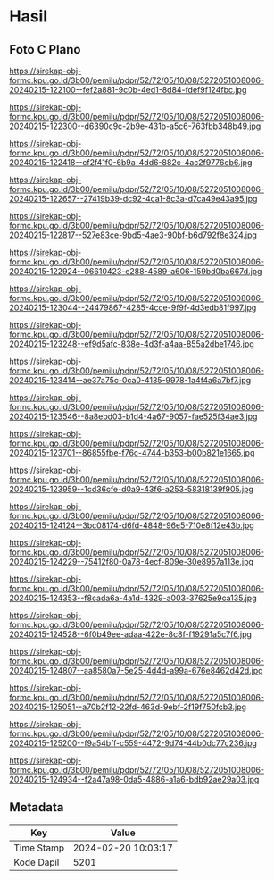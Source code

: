 # Hasil

## Foto C Plano

https://sirekap-obj-formc.kpu.go.id/3b00/pemilu/pdpr/52/72/05/10/08/5272051008006-20240215-122100--fef2a881-9c0b-4ed1-8d84-fdef9f124fbc.jpg

https://sirekap-obj-formc.kpu.go.id/3b00/pemilu/pdpr/52/72/05/10/08/5272051008006-20240215-122300--d6390c9c-2b9e-431b-a5c6-763fbb348b49.jpg

https://sirekap-obj-formc.kpu.go.id/3b00/pemilu/pdpr/52/72/05/10/08/5272051008006-20240215-122418--cf2f41f0-6b9a-4dd6-882c-4ac2f9776eb6.jpg

https://sirekap-obj-formc.kpu.go.id/3b00/pemilu/pdpr/52/72/05/10/08/5272051008006-20240215-122657--27419b39-dc92-4ca1-8c3a-d7ca49e43a95.jpg

https://sirekap-obj-formc.kpu.go.id/3b00/pemilu/pdpr/52/72/05/10/08/5272051008006-20240215-122817--527e83ce-9bd5-4ae3-90bf-b6d792f8e324.jpg

https://sirekap-obj-formc.kpu.go.id/3b00/pemilu/pdpr/52/72/05/10/08/5272051008006-20240215-122924--06610423-e288-4589-a606-159bd0ba667d.jpg

https://sirekap-obj-formc.kpu.go.id/3b00/pemilu/pdpr/52/72/05/10/08/5272051008006-20240215-123044--24479867-4285-4cce-9f9f-4d3edb81f997.jpg

https://sirekap-obj-formc.kpu.go.id/3b00/pemilu/pdpr/52/72/05/10/08/5272051008006-20240215-123248--ef9d5afc-838e-4d3f-a4aa-855a2dbe1746.jpg

https://sirekap-obj-formc.kpu.go.id/3b00/pemilu/pdpr/52/72/05/10/08/5272051008006-20240215-123414--ae37a75c-0ca0-4135-9978-1a4f4a6a7bf7.jpg

https://sirekap-obj-formc.kpu.go.id/3b00/pemilu/pdpr/52/72/05/10/08/5272051008006-20240215-123546--8a8ebd03-b1d4-4a67-9057-fae525f34ae3.jpg

https://sirekap-obj-formc.kpu.go.id/3b00/pemilu/pdpr/52/72/05/10/08/5272051008006-20240215-123701--86855fbe-f76c-4744-b353-b00b821e1665.jpg

https://sirekap-obj-formc.kpu.go.id/3b00/pemilu/pdpr/52/72/05/10/08/5272051008006-20240215-123959--1cd36cfe-d0a9-43f6-a253-58318139f905.jpg

https://sirekap-obj-formc.kpu.go.id/3b00/pemilu/pdpr/52/72/05/10/08/5272051008006-20240215-124124--3bc08174-d6fd-4848-96e5-710e8f12e43b.jpg

https://sirekap-obj-formc.kpu.go.id/3b00/pemilu/pdpr/52/72/05/10/08/5272051008006-20240215-124229--75412f80-0a78-4ecf-809e-30e8957a113e.jpg

https://sirekap-obj-formc.kpu.go.id/3b00/pemilu/pdpr/52/72/05/10/08/5272051008006-20240215-124353--f8cada6a-4a1d-4329-a003-37625e9ca135.jpg

https://sirekap-obj-formc.kpu.go.id/3b00/pemilu/pdpr/52/72/05/10/08/5272051008006-20240215-124528--6f0b49ee-adaa-422e-8c8f-f19291a5c7f6.jpg

https://sirekap-obj-formc.kpu.go.id/3b00/pemilu/pdpr/52/72/05/10/08/5272051008006-20240215-124807--aa8580a7-5e25-4d4d-a99a-676e8462d42d.jpg

https://sirekap-obj-formc.kpu.go.id/3b00/pemilu/pdpr/52/72/05/10/08/5272051008006-20240215-125051--a70b2f12-22fd-463d-9ebf-2f19f750fcb3.jpg

https://sirekap-obj-formc.kpu.go.id/3b00/pemilu/pdpr/52/72/05/10/08/5272051008006-20240215-125200--f9a54bff-c559-4472-9d74-44b0dc77c236.jpg

https://sirekap-obj-formc.kpu.go.id/3b00/pemilu/pdpr/52/72/05/10/08/5272051008006-20240215-124934--f2a47a98-0da5-4886-a1a6-bdb92ae29a03.jpg


## Metadata

| Key        | Value               |
| ---------- | ------------------- |
| Time Stamp | 2024-02-20 10:03:17 |
| Kode Dapil | 5201                |




